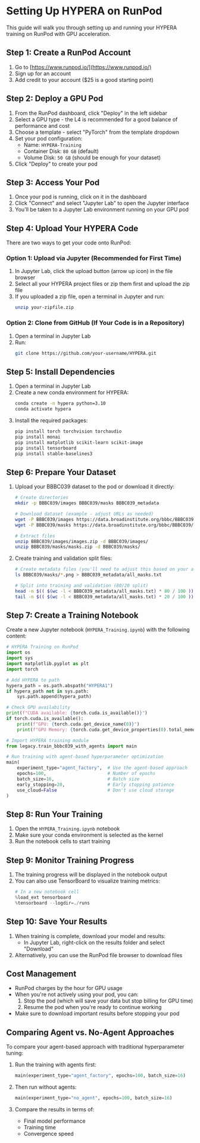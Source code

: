 # Setting Up HYPERA on RunPod

This guide will walk you through setting up and running your HYPERA training on RunPod with GPU acceleration.

## Step 1: Create a RunPod Account

1. Go to [https://www.runpod.io/](https://www.runpod.io/)
2. Sign up for an account
3. Add credit to your account ($25 is a good starting point)

## Step 2: Deploy a GPU Pod

1. From the RunPod dashboard, click "Deploy" in the left sidebar
2. Select a GPU type - the L4 is recommended for a good balance of performance and cost
3. Choose a template - select "PyTorch" from the template dropdown
4. Set your pod configuration:
   - Name: `HYPERA-Training`
   - Container Disk: `80 GB` (default)
   - Volume Disk: `50 GB` (should be enough for your dataset)
5. Click "Deploy" to create your pod

## Step 3: Access Your Pod

1. Once your pod is running, click on it in the dashboard
2. Click "Connect" and select "Jupyter Lab" to open the Jupyter interface
3. You'll be taken to a Jupyter Lab environment running on your GPU pod

## Step 4: Upload Your HYPERA Code

There are two ways to get your code onto RunPod:

### Option 1: Upload via Jupyter (Recommended for First Time)

1. In Jupyter Lab, click the upload button (arrow up icon) in the file browser
2. Select all your HYPERA project files or zip them first and upload the zip file
3. If you uploaded a zip file, open a terminal in Jupyter and run:
   ```bash
   unzip your-zipfile.zip
   ```

### Option 2: Clone from GitHub (If Your Code is in a Repository)

1. Open a terminal in Jupyter Lab
2. Run:
   ```bash
   git clone https://github.com/your-username/HYPERA.git
   ```

## Step 5: Install Dependencies

1. Open a terminal in Jupyter Lab
2. Create a new conda environment for HYPERA:
   ```bash
   conda create -n hypera python=3.10
   conda activate hypera
   ```
3. Install the required packages:
   ```bash
   pip install torch torchvision torchaudio
   pip install monai
   pip install matplotlib scikit-learn scikit-image
   pip install tensorboard
   pip install stable-baselines3
   ```

## Step 6: Prepare Your Dataset

1. Upload your BBBC039 dataset to the pod or download it directly:
   ```bash
   # Create directories
   mkdir -p BBBC039/images BBBC039/masks BBBC039_metadata
   
   # Download dataset (example - adjust URLs as needed)
   wget -P BBBC039/images https://data.broadinstitute.org/bbbc/BBBC039/images.zip
   wget -P BBBC039/masks https://data.broadinstitute.org/bbbc/BBBC039/masks.zip
   
   # Extract files
   unzip BBBC039/images/images.zip -d BBBC039/images/
   unzip BBBC039/masks/masks.zip -d BBBC039/masks/
   ```

2. Create training and validation split files:
   ```bash
   # Create metadata files (you'll need to adjust this based on your actual dataset)
   ls BBBC039/masks/*.png > BBBC039_metadata/all_masks.txt
   
   # Split into training and validation (80/20 split)
   head -n $(( $(wc -l < BBBC039_metadata/all_masks.txt) * 80 / 100 )) BBBC039_metadata/all_masks.txt > BBBC039_metadata/training.txt
   tail -n $(( $(wc -l < BBBC039_metadata/all_masks.txt) * 20 / 100 )) BBBC039_metadata/all_masks.txt > BBBC039_metadata/validation.txt
   ```

## Step 7: Create a Training Notebook

Create a new Jupyter notebook (`HYPERA_Training.ipynb`) with the following content:

```python
# HYPERA Training on RunPod
import os
import sys
import matplotlib.pyplot as plt
import torch

# Add HYPERA to path
hypera_path = os.path.abspath("HYPERA1")
if hypera_path not in sys.path:
    sys.path.append(hypera_path)

# Check GPU availability
print(f"CUDA available: {torch.cuda.is_available()}")
if torch.cuda.is_available():
    print(f"GPU: {torch.cuda.get_device_name(0)}")
    print(f"GPU Memory: {torch.cuda.get_device_properties(0).total_memory / 1e9:.2f} GB")

# Import HYPERA training module
from legacy.train_bbbc039_with_agents import main

# Run training with agent-based hyperparameter optimization
main(
    experiment_type="agent_factory",  # Use the agent-based approach
    epochs=100,                       # Number of epochs
    batch_size=16,                    # Batch size
    early_stopping=20,                # Early stopping patience
    use_cloud=False                   # Don't use cloud storage
)
```

## Step 8: Run Your Training

1. Open the `HYPERA_Training.ipynb` notebook
2. Make sure your conda environment is selected as the kernel
3. Run the notebook cells to start training

## Step 9: Monitor Training Progress

1. The training progress will be displayed in the notebook output
2. You can also use TensorBoard to visualize training metrics:
   ```python
   # In a new notebook cell
   %load_ext tensorboard
   %tensorboard --logdir=./runs
   ```

## Step 10: Save Your Results

1. When training is complete, download your model and results:
   - In Jupyter Lab, right-click on the results folder and select "Download"
2. Alternatively, you can use the RunPod file browser to download files

## Cost Management

- RunPod charges by the hour for GPU usage
- When you're not actively using your pod, you can:
  1. Stop the pod (which will save your data but stop billing for GPU time)
  2. Resume the pod when you're ready to continue working
- Make sure to download important results before stopping your pod

## Comparing Agent vs. No-Agent Approaches

To compare your agent-based approach with traditional hyperparameter tuning:

1. Run the training with agents first:
   ```python
   main(experiment_type="agent_factory", epochs=100, batch_size=16)
   ```

2. Then run without agents:
   ```python
   main(experiment_type="no_agent", epochs=100, batch_size=16)
   ```

3. Compare the results in terms of:
   - Final model performance
   - Training time
   - Convergence speed
